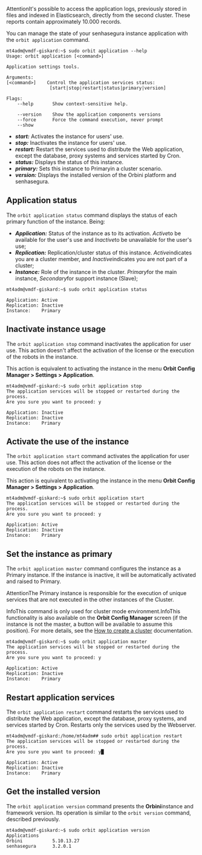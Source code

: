 AttentionIt's possible to access the application logs, previously stored in files and indexed in Elasticsearch, directly from the second cluster. These reports contain approximately 10\.000 records.

You can manage the state of your senhasegura instance application with the `orbit application` command.


```
mt4adm@vmdf-giskard:~$ sudo orbit application --help
Usage: orbit application [<command>]

Application settings tools.

Arguments:
[<command>]    Control the application services status:
                [start|stop|restart|status|primary|version]

Flags:
    --help       Show context-sensitive help.

    --version    Show the application components versions
    --force      Force the command execution, never prompt
    --show

```
* ***start:*** Activates the instance for users' use.
* ***stop:*** Inactivates the instance for users' use.
* ***restart:*** Restart the services used to distribute the Web application, except the database, proxy systems and services started by Cron.
* ***status:*** Displays the status of this instance.
* ***primary:*** Sets this instance to Primaryin a cluster scenario.
* ***version:*** Displays the installed version of the Orbini platform and senhasegura.

## Application status

The `orbit application status` command displays the status of each primary function of the instance. Being:

* ***Application:*** Status of the instance as to its activation. *Active*to be available for the user's use and *Inactive*to be unavailable for the user's use;
* ***Replication:*** Replication/cluster status of this instance. *Active*indicates you are a cluster member, and *Inactive*indicates you are not part of a cluster;
* ***Instance:*** Role of the instance in the cluster. *Primary*for the main instance, *Secondary*for support instance (Slave);


```
mt4adm@vmdf-giskard:~$ sudo orbit application status

Application: Active
Replication: Inactive
Instance:    Primary

```
## Inactivate instance usage

The `orbit application stop` command inactivates the application for user use. This action doesn't affect the activation of the license or the execution of the robots in the instance.

This action is equivalent to activating the instance in the menu **Orbit Config Manager \> Settings \> Application**.


```
mt4adm@vmdf-giskard:~$ sudo orbit application stop
The application services will be stopped or restarted during the process.
Are you sure you want to proceed: y

Application: Inactive
Replication: Inactive
Instance:    Primary

```
## Activate the use of the instance

The `orbit application start` command activates the application for user use. This action does not affect the activation of the license or the execution of the robots on the instance.

This action is equivalent to activating the instance in the menu **Orbit Config Manager \> Settings \> Application**.


```
mt4adm@vmdf-giskard:~$ sudo orbit application start
The application services will be stopped or restarted during the process.
Are you sure you want to proceed: y

Application: Active
Replication: Inactive
Instance:    Primary

```
## Set the instance as primary

The `orbit application master` command configures the instance as a Primary instance. If the instance is inactive, it will be automatically activated and raised to Primary.

AttentionThe Primary instance is responsible for the execution of unique services that are not executed in the other instances of the Cluster.

InfoThis command is only used for cluster mode environment.InfoThis functionality is also available on the **Orbit Config Manager** screen (if the instance is not the master, a button will be available to assume this position). For more details, see the [How to create a cluster](/v3-33/docs/installation-data-replication-how-to-create-a-cluster) documentation.
```
mt4adm@vmdf-giskard:~$ sudo orbit application master
The application services will be stopped or restarted during the process.
Are you sure you want to proceed: y

Application: Active
Replication: Inactive
Instance:    Primary

```
## Restart application services

The `orbit application restart` command restarts the services used to distribute the Web application, except the database, proxy systems, and services started by Cron. Restarts only the services used by the Webserver.


```
mt4adm@vmdf-giskard:/home/mt4adm## sudo orbit application restart
The application services will be stopped or restarted during the process.
Are you sure you want to proceed: y█

Application: Active
Replication: Inactive
Instance:    Primary

```
## Get the installed version

The `orbit application version` command presents the **Orbini**instance and framework version. Its operation is similar to the `orbit version` command, described previously.


```
mt4adm@vmdf-giskard:~$ sudo orbit application version
Applications
Orbini           5.10.13.27
senhasegura      3.2.0.1

```
